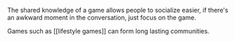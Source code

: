 The shared knowledge of a game allows people to socialize easier, if there's an awkward moment in the conversation, just focus on the game.

Games such as [[lifestyle games]] can form long lasting communities.
